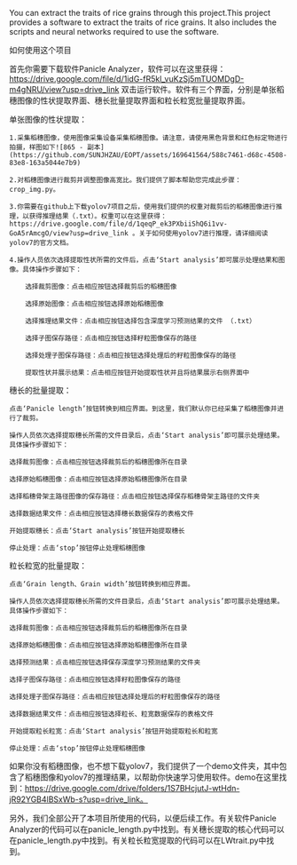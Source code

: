 You can extract the traits of rice grains through this project.This project provides a software to extract the traits of rice grains. It also includes the scripts and neural networks required to use the software.

如何使用这个项目

首先你需要下载软件Panicle Analyzer，软件可以在这里获得：https://drive.google.com/file/d/1idG-fR5kl_vuKzSj5mTUOMDgD-m4gNRU/view?usp=drive_link
双击运行软件。软件有三个界面，分别是单张稻穗图像的性状提取界面、穗长批量提取界面和粒长粒宽批量提取界面。

单张图像的性状提取：

	1.采集稻穗图像，使用图像采集设备采集稻穗图像。请注意，请使用黑色背景和红色标定物进行拍摄，样图如下![865 - 副本](https://github.com/SUNJHZAU/EOPT/assets/169641564/588c7461-d68c-4508-83e8-163a5044e7b9)
 
	2.对稻穗图像进行裁剪并调整图像高宽比。我们提供了脚本帮助您完成此步骤：crop_img.py。
	
	3.你需要在github上下载yolov7项目之后，使用我们提供的权重对裁剪后的稻穗图像进行推理，以获得推理结果（.txt）。权重可以在这里获得：https://drive.google.com/file/d/1qeqP_ek3PXbiiShQ6i1vv-GoA5rAmcgO/view?usp=drive_link 。关于如何使用yolov7进行推理，请详细阅读yolov7的官方文档。
	
	4.操作人员依次选择提取性状所需的文件后，点击‘Start analysis’即可展示处理结果和图像。具体操作步骤如下：
	
		选择裁剪图像：点击相应按钮选择裁剪后的稻穗图像
	 
		选择原始图像：点击相应按钮选择原始稻穗图像
	 
		选择推理结果文件：点击相应按钮选择包含深度学习预测结果的文件 （.txt）
	 
		选择子图保存路径：点击相应按钮选择籽粒图像保存的路径
	 
		选择处理子图保存路径：点击相应按钮选择处理后的籽粒图像保存的路径
	 
		提取性状并展示结果：点击相应按钮开始提取性状并且将结果展示右侧界面中


穗长的批量提取：

	点击‘Panicle length’按钮转换到相应界面。到这里，我们默认你已经采集了稻穗图像并进行了裁剪。
	
	操作人员依次选择提取穗长所需的文件目录后，点击‘Start analysis’即可展示处理结果。具体操作步骤如下：
 
	选择裁剪图像：点击相应按钮选择裁剪后的稻穗图像所在目录
 
	选择原始稻穗图像：点击相应按钮选择原始稻穗图像所在目录
 
	选择稻穗骨架主路径图像的保存路径：点击相应按钮选择保存稻穗骨架主路径的文件夹
 
	选择数据结果文件：点击相应按钮选择穗长数据保存的表格文件
 
	开始提取穗长：点击‘Start analysis’按钮开始提取穗长
 
	停止处理：点击‘stop’按钮停止处理稻穗图像
 	


粒长粒宽的批量提取：

	点击‘Grain length、Grain width’按钮转换到相应界面。
	
	操作人员依次选择提取穗长所需的文件目录后，点击‘Start analysis’即可展示处理结果。具体操作步骤如下：
	
	选择裁剪图像：点击相应按钮选择裁剪后的稻穗图像所在目录
	
	选择原始稻穗图像：点击相应按钮选择原始稻穗图像所在目录
	
	选择预测结果：点击相应按钮选择保存深度学习预测结果的文件夹
	
	选择子图保存路径：点击相应按钮选择籽粒图像保存的路径
	
	选择处理子图保存路径：点击相应按钮选择处理后的籽粒图像保存的路径
	
	选择数据结果文件：点击相应按钮选择粒长、粒宽数据保存的表格文件
	
	开始提取粒长粒宽：点击‘Start analysis’按钮开始提取粒长和粒宽
	
	停止处理：点击‘stop’按钮停止处理稻穗图像


如果你没有稻穗图像，也不想下载yolov7，我们提供了一个demo文件夹，其中包含了稻穗图像和yolov7的推理结果，以帮助你快速学习使用软件。demo在这里找到：https://drive.google.com/drive/folders/1S7BHcjutJ-wtHdn-jR92YGB4lBSxWb-s?usp=drive_link。


另外，我们全部公开了本项目所使用的代码，以便后续工作。有关软件Panicle Analyzer的代码可以在panicle_length.py中找到。有关穗长提取的核心代码可以在panicle_length.py中找到。有关粒长粒宽提取的代码可以在LWtrait.py中找到。

